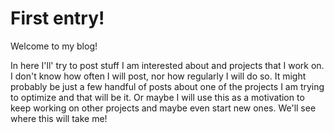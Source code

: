 # First entry!

Welcome to my blog!

In here I'll' try to post stuff I am interested about and projects that I work on.
I don't know how often I will post, nor how regularly I will do so. It might probably be
just a few handful of posts about one of the projects I am trying to optimize and that
will be it. Or maybe I will use this as a motivation to keep working on other projects
and maybe even start new ones. We'll see where this will take me!